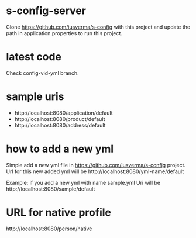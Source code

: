 # s-config-server
Clone https://github.com/iusverma/s-config with this project and update the path in application.properties to run this project.

# latest code
Check config-vid-yml branch.

# sample uris
- http://localhost:8080/application/default
- http://localhost:8080/product/default
- http://localhost:8080/address/default

# how to add a new yml
Simple add a new yml file in https://github.com/iusverma/s-config project. Url for this new added yml will be
  http://localhost:8080/yml-name/default

  Example: if you add a new yml with name sample.yml
  Uri will be http://localhost:8080/sample/default

# URL for native profile
  http://localhost:8080/person/native
